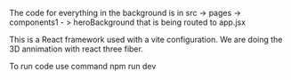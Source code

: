 The code for everything in the background is in src -> pages -> components1 - > heroBackground
that is being routed to app.jsx

This is a React framework used with a vite configuration. We are doing the 3D annimation with react three fiber. 


To run code use command npm run dev
